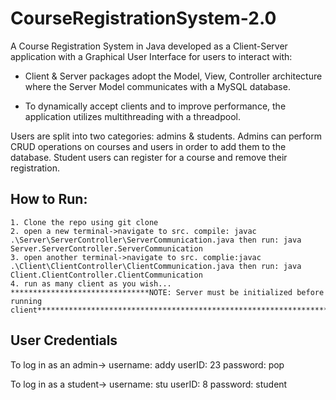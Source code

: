 # CourseRegistrationSystem-2.0
A Course Registration System in Java developed as a Client-Server application with a Graphical User Interface for users to interact with:
                       
- Client & Server packages adopt the Model, View, Controller architecture where the Server Model communicates with a MySQL database.
                       
- To dynamically accept clients and to improve performance, the application utilizes multithreading with a threadpool. 

Users are split into two categories: admins & students.
Admins can perform CRUD operations on courses and users in order to add them to the database. Student users can register for a course and remove their registration.  

## How to Run:
    1. Clone the repo using git clone
    2. open a new terminal->navigate to src. compile: javac .\Server\ServerController\ServerCommunication.java then run: java Server.ServerController.ServerCommunication 
    3. open another terminal->navigate to src. complie:javac .\Client\ClientController\ClientCommunication.java then run: java Client.ClientController.ClientCommunication
    4. run as many client as you wish...
    *******************************NOTE: Server must be initialized before running client**********************************************************************************


## User Credentials
To log in as an admin->  username: addy
                          userID: 23
                          password: pop
                       
To log in as a student-> username: stu
                         userID: 8
                         password: student
                        



